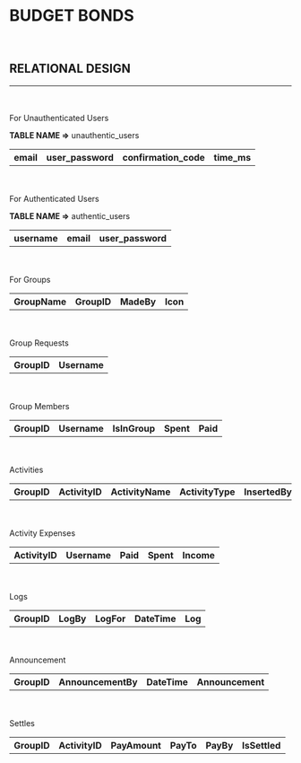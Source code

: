 # BUDGET BONDS

<br/>

## RELATIONAL DESIGN 
---

<br/>
<br/>
For Unauthenticated Users 

<br/>

**TABLE NAME =>** unauthentic_users
<table>
<tr>
    <th>email</th>
    <th>user_password</th>
    <th>confirmation_code</th>
    <th>time_ms</th>
</tr>
</table>


<br/>
<br/>
For Authenticated Users 
<br/>

**TABLE NAME =>** authentic_users
<table>
<tr>
    <th>username</th>
    <th>email</th>
    <th>user_password</th>
</tr>
</table>



<br/>
<br/>
For Groups
<br/>

<table>
<tr>
    <th>GroupName</th>
    <th>GroupID</th>
    <th>MadeBy</th>
    <th>Icon</th>
</tr>
</table>



<br/>
<br/>
Group Requests
<br/>

<table>
<tr>
    <th>GroupID</th>
    <th>Username</th>
</tr>
</table>



<br/>
<br/>
Group Members
<br/>

<table>
<tr>
    <th>GroupID</th>
    <th>Username</th>
    <th>IsInGroup</th>
    <th>Spent</th>
    <th>Paid</th>
</tr>
</table>



<br/>
<br/>
Activities
<br/>

<table>
<tr>
    <th>GroupID</th>
    <th>ActivityID</th>
    <th>ActivityName</th>
    <th>ActivityType</th>
    <th>InsertedBy</th>
    <th>DateTime</th>
    <th>IsPersonal</th>
</tr>
</table>




<br/>
<br/>
Activity Expenses
<br/>

<table>
<tr>
    <th>ActivityID</th>
    <th>Username</th>
    <th>Paid</th>
    <th>Spent</th>
    <th>Income</th>
</tr>
</table>




<br/>
<br/>
Logs
<br/>

<table>
<tr>
    <th>GroupID</th>
    <th>LogBy</th>
    <th>LogFor</th>
    <th>DateTime</th>
    <th>Log</th>
</tr>
</table>




<br/>
<br/>
Announcement
<br/>

<table>
<tr>
    <th>GroupID</th>
    <th>AnnouncementBy</th>
    <th>DateTime</th>
    <th>Announcement</th>
</tr>
</table>




<br/>
<br/>
Settles
<br/>

<table>
<tr>
    <th>GroupID</th>
    <th>ActivityID</th>
    <th>PayAmount</th>
    <th>PayTo</th>
    <th>PayBy</th>
    <th>IsSettled</th>
</tr>
</table>